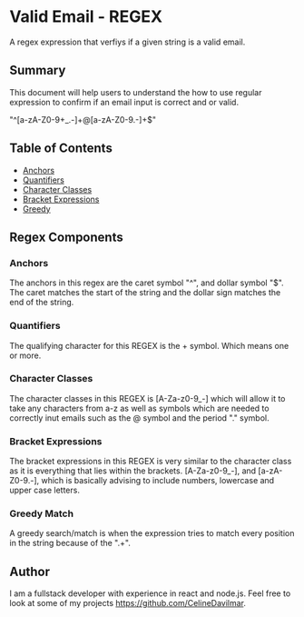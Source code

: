 # Valid Email - REGEX

A regex expression that verfiys if a given string is a valid email.

## Summary

This document will help users to understand the how to use regular expression to confirm if an email input is correct and or valid.

"^[a-zA-Z0-9+_.-]+@[a-zA-Z0-9.-]+$"

## Table of Contents

- [Anchors](#anchors)
- [Quantifiers](#quantifiers)
- [Character Classes](#character-classes)
- [Bracket Expressions](#bracket-expressions)
- [Greedy](#greedy-match)

## Regex Components

### Anchors

The anchors in this regex are the caret symbol "^", and dollar symbol "$". The caret matches the start of the string and the dollar sign matches the end of the string.

### Quantifiers

The qualifying character for this REGEX is the + symbol. Which means one or more.

### Character Classes

The character classes in this REGEX is [A-Za-z0-9_-] which will allow it to take any characters from a-z as well as symbols which are needed to correctly inut emails such as the @ symbol and the period "." symbol.

### Bracket Expressions

The bracket expressions in this REGEX is very similar to the character class as it is everything that lies within the brackets. [A-Za-z0-9_-], and [a-zA-Z0-9.-], which is basically advising to include numbers, lowercase and upper case letters.

### Greedy Match

A greedy search/match is when the expression tries to match every position in the string because of the ".+".

## Author

I am a fullstack developer with experience in react and node.js. Feel free to look at some of my projects https://github.com/CelineDavilmar.

